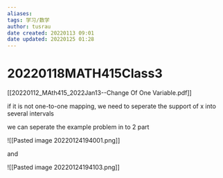 ```yaml
---
aliases: 
tags: 学习/数学
author: tusrau
date created: 20220113 09:01
date updated: 20220125 01:28
---
```


# 20220118MATH415Class3

[[20220112_MAth415_2022Jan13--Change Of One Variable.pdf]]

if it is not one-to-one mapping, we need to seperate the support of x into several intervals

we can seperate the example problem in to 2 part

![[Pasted image 20220124194001.png]]

and

![[Pasted image 20220124194103.png]]
